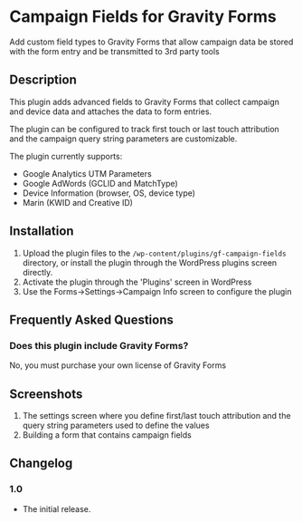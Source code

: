 # Campaign Fields for Gravity Forms

Add custom field types to Gravity Forms that allow campaign data be stored with the form entry and be transmitted to 3rd party tools

## Description

This plugin adds advanced fields to Gravity Forms that collect campaign and device data and attaches
the data to form entries.

The plugin can be configured to track first touch or last touch attribution and the campaign query string
parameters are customizable.

The plugin currently supports:

* Google Analytics UTM Parameters
* Google AdWords (GCLID and MatchType)
* Device Information (browser, OS, device type)
* Marin (KWID and Creative ID)

## Installation

1. Upload the plugin files to the `/wp-content/plugins/gf-campaign-fields` directory, or install the plugin through the WordPress plugins screen directly.
2. Activate the plugin through the 'Plugins' screen in WordPress
3. Use the Forms->Settings->Campaign Info screen to configure the plugin

## Frequently Asked Questions

### Does this plugin include Gravity Forms?

No, you must purchase your own license of Gravity Forms


## Screenshots

1. The settings screen where you define first/last touch attribution and the query string parameters used to define the values
2. Building a form that contains campaign fields

## Changelog

### 1.0
* The initial release.
